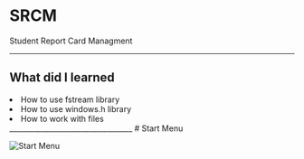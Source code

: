 # SRCM
Student Report Card Managment 
__________________________________
## What did I learned
<li>How to use fstream library</li>
<li>How to use windows.h library</li>
<li>How to work with files</li>
__________________________________
# Start Menu

![Start Menu](https://user-images.githubusercontent.com/91227368/175432929-1febb2c2-4904-49cf-9bb3-7d1e59412866.png)
